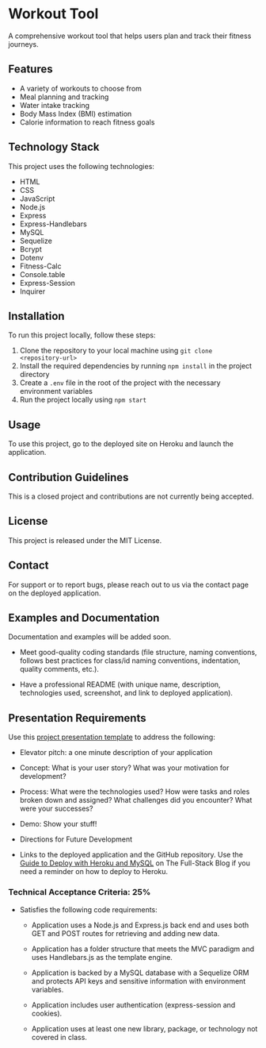 # Workout Tool
A comprehensive workout tool that helps users plan and track their fitness journeys.

## Features
- A variety of workouts to choose from
- Meal planning and tracking
- Water intake tracking
- Body Mass Index (BMI) estimation
- Calorie information to reach fitness goals

## Technology Stack
This project uses the following technologies:
- HTML
- CSS
- JavaScript
- Node.js
- Express
- Express-Handlebars
- MySQL
- Sequelize
- Bcrypt
- Dotenv
- Fitness-Calc
- Console.table
- Express-Session
- Inquirer

## Installation
To run this project locally, follow these steps:
1. Clone the repository to your local machine using `git clone <repository-url>`
2. Install the required dependencies by running `npm install` in the project directory
3. Create a `.env` file in the root of the project with the necessary environment variables
4. Run the project locally using `npm start`

## Usage
To use this project, go to the deployed site on Heroku and launch the application.

## Contribution Guidelines
This is a closed project and contributions are not currently being accepted.

## License
This project is released under the MIT License.

## Contact
For support or to report bugs, please reach out to us via the contact page on the deployed application.

## Examples and Documentation
Documentation and examples will be added soon.

* Meet good-quality coding standards (file structure, naming conventions, follows best practices for class/id naming conventions, indentation, quality comments, etc.).

* Have a professional README (with unique name, description, technologies used, screenshot, and link to deployed application).

## Presentation Requirements

Use this [project presentation template](https://docs.google.com/presentation/d/10QaO9KH8HtUXj__81ve0SZcpO5DbMbqqQr4iPpbwKks/edit?usp=sharing) to address the following: 

* Elevator pitch: a one minute description of your application

* Concept: What is your user story? What was your motivation for development?

* Process: What were the technologies used? How were tasks and roles broken down and assigned? What challenges did you encounter? What were your successes?

* Demo: Show your stuff!

* Directions for Future Development

* Links to the deployed application and the GitHub repository. Use the [Guide to Deploy with Heroku and MySQL](https://coding-boot-camp.github.io/full-stack/heroku/deploy-with-heroku-and-mysql) on The Full-Stack Blog if you need a reminder on how to deploy to Heroku.

### Technical Acceptance Criteria: 25%

* Satisfies the following code requirements:

  * Application uses a Node.js and Express.js back end and uses both GET and POST routes for retrieving and adding new data.

  * Application has a folder structure that meets the MVC paradigm and uses Handlebars.js as the template engine.

  * Application is backed by a MySQL database with a Sequelize ORM and protects API keys and sensitive information with environment variables.

  * Application includes user authentication (express-session and cookies).

  * Application uses at least one new library, package, or technology not covered in class.
